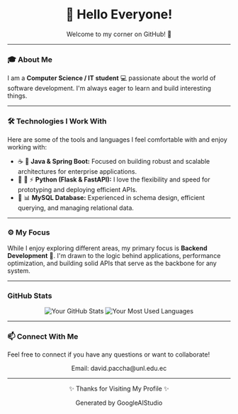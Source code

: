 <div align="center">
  <h1>👋 Hello Everyone!</h1>
  <p>Welcome to my corner on GitHub! 🚀</p>
</div>

---

### 🎓 About Me

I am a **Computer Science / IT student** 💻 passionate about the world of software development. I'm always eager to learn and build interesting things.

---

### 🛠️ Technologies I Work With

Here are some of the tools and languages I feel comfortable with and enjoy working with:

*   ☕ 🌱 **Java & Spring Boot:** Focused on building robust and scalable architectures for enterprise applications.
*   🐍 🍾 ⚡ **Python (Flask & FastAPI):** I love the flexibility and speed for prototyping and deploying efficient APIs.
*   🐬 📊 **MySQL Database:** Experienced in schema design, efficient querying, and managing relational data.

---

### ⚙️ My Focus

While I enjoy exploring different areas, my primary focus is **Backend Development** 🚧. I'm drawn to the logic behind applications, performance optimization, and building solid APIs that serve as the backbone for any system.

---

### GitHub Stats

<p align="center">
  <img src="https://github-readme-stats.vercel.app/api?username=PacchaDavid&show_icons=true&theme=radical&hide_border=true" alt="Your GitHub Stats" />
  <img src="https://github-readme-stats.vercel.app/api/top-langs/?username=PacchaDavid&layout=compact&theme=radical&hide_border=true" alt="Your Most Used Languages" />
</p>

---

### 📫 Connect With Me

Feel free to connect if you have any questions or want to collaborate!


<p align="center">
  Email: david.paccha@unl.edu.ec
  <!-- <a href="https://www.linkedin.com/in/YOUR_LINKEDIN_PROFILE/" target="_blank">
    <img src="https://img.shields.io/badge/LinkedIn-0077B5?style=for-the-badge&logo=linkedin&logoColor=white" alt="LinkedIn">
  </a> -->
  <!-- You can add other social media links if you want, e.g., Twitter -->
  <!-- <a href="https://twitter.com/YOUR_TWITTER_HANDLE" target="_blank">
    <img src="https://img.shields.io/badge/Twitter-1DA1F2?style=for-the-badge&logo=twitter&logoColor=white" alt="Twitter">
  </a> -->
  <!-- Or simply your email -->
  <!-- <a href="mailto:YOUR_EMAIL@example.com">
    <img src="https://img.shields.io/badge/Email-D14836?style=for-the-badge&logo=gmail&logoColor=white" alt="Email">
  </a> -->
</p>

---

<div align="center">
  <p>✨ Thanks for Visiting My Profile ✨</p>
  <p size=10 >Generated by GoogleAIStudio</p>
</div>

<!---
PacchaDavid/PacchaDavid is a ✨ special ✨ repository because its `README.md` (this file) appears on your GitHub profile.
You can click the Preview link to take a look at your changes.
--->

